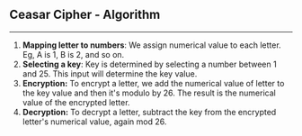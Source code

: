 ## Ceasar Cipher - Algorithm
---
1. **Mapping letter to numbers**: We assign numerical value to each letter. Eg, A is 1, B is 2, and so on.
2. **Selecting a key**: Key is determined by selecting a number between 1 and 25. This input will determine the key value.
3. **Encryption:** To encrypt a letter, we add the numerical value of letter to the key value and then it's modulo by 26. The result is the numerical value of the encrypted letter.
4. **Decryption:** To decrypt a letter, subtract  the key from the encrypted letter's numerical value, again mod 26.

